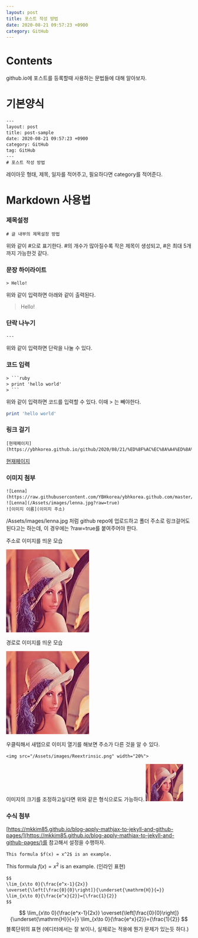 ```yaml
---
layout: post
title: 포스트 작성 방법
date: 2020-08-21 09:57:23 +0900
category: GitHub
---
```

# Contents
github.io에 포스트를 등록할때 사용하는 문법들에 대해 알아보자.

# 기본양식
```
---
layout: post
title: post-sample
date: 2020-08-21 09:57:23 +0900
category: GitHub
tag: GitHub
---
# 포스트 작성 방법
```

레이아웃 형태, 제목, 일자를 적어주고, 필요하다면 category를 적어준다.

# Markdown 사용법

### 제목설정
```
# 글 내부의 제목설정 방법
```

위와 같이 #으로 표기한다. #의 개수가 많아질수록 작은 제목이 생성되고, #은 최대 5개까지 가능한것 같다.


### 문장 하이라이트
```
> Hello!
```
위와 같이 입력하면 아래와 같이 출력된다.
> Hello!

### 단락 나누기

```
---
```
위와 같이 입력하면 단락을 나눌 수 있다.

### 코드 입력

```
> ```ruby
> print 'hello world'
> ```
```
위와 같이 입력하면 코드를 입력할 수 있다. 이때 > 는 빼야한다.
```ruby
print 'hello world'
```

### 링크 걸기
```
[현재페이지](https://ybhkorea.github.io/github/2020/08/21/%ED%8F%AC%EC%8A%A4%ED%8A%B8%EC%9E%91%EC%84%B1%EB%B0%A9%EB%B2%95.html)
```
[현재페이지](https://ybhkorea.github.io/github/2020/08/21/%ED%8F%AC%EC%8A%A4%ED%8A%B8%EC%9E%91%EC%84%B1%EB%B0%A9%EB%B2%95.html)

### 이미지 첨부

```
![Lenna](https://raw.githubusercontent.com/YBHkorea/ybhkorea.github.com/master/Assets/images/lenna.jpg)
![Lenna](/Assets/images/lenna.jpg?raw=true)
![이미지 이름](이미지 주소)
```
/Assets/images/lenna.jpg 처럼 github repo에 업로드하고 폴더 주소로 링크걸어도 된다고는 하는데, 이 경우에는 ?raw=true를 붙여주어야 한다.

주소로 이미지를 띄운 모습

![Lenna](https://raw.githubusercontent.com/YBHkorea/ybhkorea.github.com/master/Assets/images/lenna.jpg)

경로로 이미지를 띄운 모습

![Lenna](/Assets/images/lenna.jpg?raw=true)

우클릭해서 새탭으로 이미지 열기를 해보면 주소가 다른 것을 알 수 있다.

```
<img src="/Assets/images/Reextrinsic.png" width="20%">
```

이미지의 크기를 조정하고싶다면 위와 같은 형식으로도 가능하다.
<img src="/Assets/images/lenna.jpg" width="20%">

### 수식 첨부

[https://mkkim85.github.io/blog-apply-mathjax-to-jekyll-and-github-pages/](https://mkkim85.github.io/blog-apply-mathjax-to-jekyll-and-github-pages/)를 참고해서 설정을 수행하자.
```
This formula $f(x) = x^2$ is an example.
```
This formula $f(x) = x^2$ is an example. (인라인 표현)

```
$$
\lim_{x\to 0}{\frac{e^x-1}{2x}}
\overset{\left[\frac{0}{0}\right]}{\underset{\mathrm{H}}{=}}
\lim_{x\to 0}{\frac{e^x}{2}}={\frac{1}{2}}
$$
```
$$
\lim_{x\to 0}{\frac{e^x-1}{2x}}
\overset{\left[\frac{0}{0}\right]}{\underset{\mathrm{H}}{=}}
\lim_{x\to 0}{\frac{e^x}{2}}={\frac{1}{2}}
$$
블록단위의 표현 (에디터에서는 잘 보이나, 실제로는 적용에 뭔가 문제가 있는듯 하다.)
